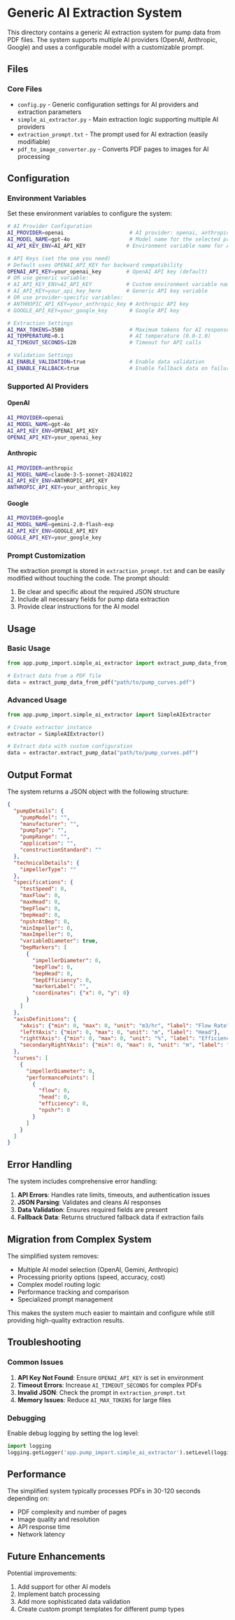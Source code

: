 # Generic AI Extraction System

This directory contains a generic AI extraction system for pump data from PDF files. The system supports multiple AI providers (OpenAI, Anthropic, Google) and uses a configurable model with a customizable prompt.

## Files

### Core Files
- `config.py` - Generic configuration settings for AI providers and extraction parameters
- `simple_ai_extractor.py` - Main extraction logic supporting multiple AI providers
- `extraction_prompt.txt` - The prompt used for AI extraction (easily modifiable)
- `pdf_to_image_converter.py` - Converts PDF pages to images for AI processing

## Configuration

### Environment Variables
Set these environment variables to configure the system:

```bash
# AI Provider Configuration
AI_PROVIDER=openai                     # AI provider: openai, anthropic, google
AI_MODEL_NAME=gpt-4o                   # Model name for the selected provider
AI_API_KEY_ENV=AI_API_KEY             # Environment variable name for API key

# API Keys (set the one you need)
# Default uses OPENAI_API_KEY for backward compatibility
OPENAI_API_KEY=your_openai_key        # OpenAI API key (default)
# OR use generic variable:
# AI_API_KEY_ENV=AI_API_KEY           # Custom environment variable name
# AI_API_KEY=your_api_key_here        # Generic API key variable
# OR use provider-specific variables:
# ANTHROPIC_API_KEY=your_anthropic_key # Anthropic API key
# GOOGLE_API_KEY=your_google_key       # Google API key

# Extraction Settings
AI_MAX_TOKENS=3500                     # Maximum tokens for AI response
AI_TEMPERATURE=0.1                     # AI temperature (0.0-1.0)
AI_TIMEOUT_SECONDS=120                 # Timeout for API calls

# Validation Settings
AI_ENABLE_VALIDATION=true              # Enable data validation
AI_ENABLE_FALLBACK=true                # Enable fallback data on failure
```

### Supported AI Providers

#### OpenAI
```bash
AI_PROVIDER=openai
AI_MODEL_NAME=gpt-4o
AI_API_KEY_ENV=OPENAI_API_KEY
OPENAI_API_KEY=your_openai_key
```

#### Anthropic
```bash
AI_PROVIDER=anthropic
AI_MODEL_NAME=claude-3-5-sonnet-20241022
AI_API_KEY_ENV=ANTHROPIC_API_KEY
ANTHROPIC_API_KEY=your_anthropic_key
```

#### Google
```bash
AI_PROVIDER=google
AI_MODEL_NAME=gemini-2.0-flash-exp
AI_API_KEY_ENV=GOOGLE_API_KEY
GOOGLE_API_KEY=your_google_key
```

### Prompt Customization
The extraction prompt is stored in `extraction_prompt.txt` and can be easily modified without touching the code. The prompt should:

1. Be clear and specific about the required JSON structure
2. Include all necessary fields for pump data extraction
3. Provide clear instructions for the AI model

## Usage

### Basic Usage
```python
from app.pump_import.simple_ai_extractor import extract_pump_data_from_pdf

# Extract data from a PDF file
data = extract_pump_data_from_pdf("path/to/pump_curves.pdf")
```

### Advanced Usage
```python
from app.pump_import.simple_ai_extractor import SimpleAIExtractor

# Create extractor instance
extractor = SimpleAIExtractor()

# Extract data with custom configuration
data = extractor.extract_pump_data("path/to/pump_curves.pdf")
```

## Output Format

The system returns a JSON object with the following structure:

```json
{
  "pumpDetails": {
    "pumpModel": "",
    "manufacturer": "",
    "pumpType": "",
    "pumpRange": "",
    "application": "",
    "constructionStandard": ""
  },
  "technicalDetails": {
    "impellerType": ""
  },
  "specifications": {
    "testSpeed": 0,
    "maxFlow": 0,
    "maxHead": 0,
    "bepFlow": 0,
    "bepHead": 0,
    "npshrAtBep": 0,
    "minImpeller": 0,
    "maxImpeller": 0,
    "variableDiameter": true,
    "bepMarkers": [
      {
        "impellerDiameter": 0,
        "bepFlow": 0,
        "bepHead": 0,
        "bepEfficiency": 0,
        "markerLabel": "",
        "coordinates": {"x": 0, "y": 0}
      }
    ]
  },
  "axisDefinitions": {
    "xAxis": {"min": 0, "max": 0, "unit": "m3/hr", "label": "Flow Rate"},
    "leftYAxis": {"min": 0, "max": 0, "unit": "m", "label": "Head"},
    "rightYAxis": {"min": 0, "max": 0, "unit": "%", "label": "Efficiency"},
    "secondaryRightYAxis": {"min": 0, "max": 0, "unit": "m", "label": "NPSH"}
  },
  "curves": [
    {
      "impellerDiameter": 0,
      "performancePoints": [
        {
          "flow": 0,
          "head": 0,
          "efficiency": 0,
          "npshr": 0
        }
      ]
    }
  ]
}
```

## Error Handling

The system includes comprehensive error handling:

1. **API Errors**: Handles rate limits, timeouts, and authentication issues
2. **JSON Parsing**: Validates and cleans AI responses
3. **Data Validation**: Ensures required fields are present
4. **Fallback Data**: Returns structured fallback data if extraction fails

## Migration from Complex System

The simplified system removes:
- Multiple AI model selection (OpenAI, Gemini, Anthropic)
- Processing priority options (speed, accuracy, cost)
- Complex model routing logic
- Performance tracking and comparison
- Specialized prompt management

This makes the system much easier to maintain and configure while still providing high-quality extraction results.

## Troubleshooting

### Common Issues

1. **API Key Not Found**: Ensure `OPENAI_API_KEY` is set in environment
2. **Timeout Errors**: Increase `AI_TIMEOUT_SECONDS` for complex PDFs
3. **Invalid JSON**: Check the prompt in `extraction_prompt.txt`
4. **Memory Issues**: Reduce `AI_MAX_TOKENS` for large files

### Debugging

Enable debug logging by setting the log level:
```python
import logging
logging.getLogger('app.pump_import.simple_ai_extractor').setLevel(logging.DEBUG)
```

## Performance

The simplified system typically processes PDFs in 30-120 seconds depending on:
- PDF complexity and number of pages
- Image quality and resolution
- API response time
- Network latency

## Future Enhancements

Potential improvements:
1. Add support for other AI models
2. Implement batch processing
3. Add more sophisticated data validation
4. Create custom prompt templates for different pump types 